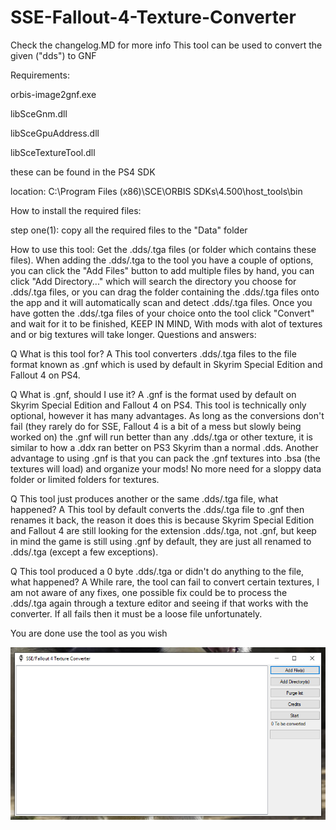 # SSE-Fallout-4-Texture-Converter
Check the changelog.MD for more info
This tool can be used to convert the given ("dds") to GNF

Requirements:

orbis-image2gnf.exe

libSceGnm.dll

libSceGpuAddress.dll

libSceTextureTool.dll

these can be found in the PS4 SDK

location: C:\Program Files (x86)\SCE\ORBIS SDKs\4.500\host_tools\bin

How to install the required files:

step one(1): copy all the required files to the "Data" folder

How to use this tool:
Get the .dds/.tga files (or folder which contains these files).
When adding the .dds/.tga to the tool you have a couple of options, you can click the "Add Files" button to add multiple files by hand, you can click "Add Directory..." which will search the directory you choose for .dds/.tga files, or you can drag the folder containing the .dds/.tga files onto the app and it will automatically scan and detect .dds/.tga files.
Once you have gotten the .dds/.tga files of your choice onto the tool click "Convert" and wait for it to be finished, KEEP IN MIND, With mods with alot of textures and or big textures will take longer.
Questions and answers:

Q What is this tool for?
A This tool converters .dds/.tga files to the file format known as .gnf which is used by default in Skyrim Special Edition and Fallout 4 on PS4.

Q What is .gnf, should I use it?
A .gnf is the format used by default on Skyrim Special Edition and Fallout 4 on PS4. This tool is technically only optional, however it has many advantages. As long as the conversions don't fail (they rarely do for SSE, Fallout 4 is a bit of a mess but slowly being worked on) the .gnf will run better than any .dds/.tga or other texture, it is similar to how a .ddx ran better on PS3 Skyrim than a normal .dds. Another advantage to using .gnf is that you can pack the .gnf textures into .bsa (the textures will load) and organize your mods! No more need for a sloppy data folder or limited folders for textures.

Q This tool just produces another or the same .dds/.tga file, what happened?
A This tool by default converts the .dds/.tga file to .gnf then renames it back, the reason it does this is because Skyrim Special Edition and Fallout 4 are still looking for the extension .dds/.tga, not .gnf, but keep in mind the game is still using .gnf by default, they are just all renamed to .dds/.tga (except a few exceptions).

Q This tool produced a 0 byte .dds/.tga or didn't do anything to the file, what happened?
A While rare, the tool can fail to convert certain textures, I am not aware of any fixes, one possible fix could be to process the .dds/.tga again through a texture editor and seeing if that works with the converter. If all fails then it must be a loose file unfortunately.

You are done use the tool as you wish

![Screenshot](MAIN.PNG)